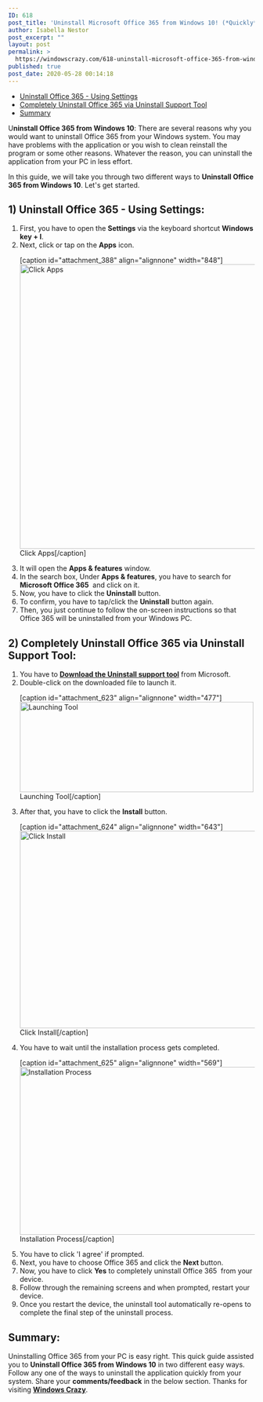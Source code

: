 ```yaml
---
ID: 618
post_title: 'Uninstall Microsoft Office 365 from Windows 10! (*Quickly*)'
author: Isabella Nestor
post_excerpt: ""
layout: post
permalink: >
  https://windowscrazy.com/618-uninstall-microsoft-office-365-from-windows-10-quickly/
published: true
post_date: 2020-05-28 00:14:18
---
```

<ul class="toc">
 	<li><a href="#1">Uninstall Office 365 - Using Settings</a></li>
 	<li><a href="#2">Completely Uninstall Office 365 via Uninstall Support Tool</a></li>
 	<li><a href="#3">Summary</a></li>
</ul>
<span class="dcap">U</span><strong>ninstall Office 365 from Windows 10</strong>: There are several reasons why you would want to uninstall Office 365 from your Windows system. You may have problems with the application or you wish to clean reinstall the program or some other reasons. Whatever the reason, you can uninstall the application from your PC in less effort.

In this guide, we will take you through two different ways to <strong>Uninstall Office 365 from Windows 10</strong>. Let's get started.
<h2 id="1">1) Uninstall Office 365 - Using Settings:</h2>
<ol>
 	<li>First, you have to open the <strong>Settings</strong> via the keyboard shortcut <strong>Windows key + I</strong>.</li>
 	<li>Next, click or tap on the <strong>Apps</strong> icon.

[caption id="attachment_388" align="alignnone" width="848"]<img class="size-full wp-image-388" src="https://windowscrazy.com/wp-content/uploads/2020/05/wmp1.png" alt="Click Apps" width="848" height="580" /> Click Apps[/caption]</li>
 	<li>It will open the <strong>Apps &amp; features</strong> window.</li>
 	<li>In the search box, Under <strong>Apps &amp; features</strong>, you have to search for <strong>Microsoft Office 365</strong>  and click on it.</li>
 	<li>Now, you have to click the <strong>Uninstall</strong> button.</li>
 	<li>To confirm, you have to tap/click the <strong>Uninstall</strong> button again.</li>
 	<li>Then, you just continue to follow the on-screen instructions so that Office 365 will be uninstalled from your Windows PC.</li>
</ol>
<h2 id="2">2) Completely Uninstall Office 365 via Uninstall Support Tool:</h2>
<ol>
 	<li>You have to <a href="https://outlookdiagnostics.azureedge.net/sarasetup/SetupProd_OffScrub.exe"><strong>Download the Uninstall support tool</strong></a> from Microsoft.</li>
 	<li>Double-click on the downloaded file to launch it.

[caption id="attachment_623" align="alignnone" width="477"]<img class="size-full wp-image-623" src="https://windowscrazy.com/wp-content/uploads/2020/05/uo1.png" alt="Launching Tool" width="477" height="184" /> Launching Tool[/caption]</li>
 	<li>After that, you have to click the <strong>Install</strong> button.

[caption id="attachment_624" align="alignnone" width="643"]<img class="size-full wp-image-624" src="https://windowscrazy.com/wp-content/uploads/2020/05/uo2.png" alt="Click Install" width="643" height="402" /> Click Install[/caption]</li>
 	<li>You have to wait until the installation process gets completed.

[caption id="attachment_625" align="alignnone" width="569"]<img class="size-full wp-image-625" src="https://windowscrazy.com/wp-content/uploads/2020/05/uo3.png" alt="Installation Process" width="569" height="342" /> Installation Process[/caption]</li>
 	<li>You have to click 'I agree' if prompted.</li>
 	<li>Next, you have to choose Office 365 and click the <strong>Next </strong>button.</li>
 	<li>Now, you have to click <strong>Yes</strong> to completely uninstall Office 365  from your device.</li>
 	<li>Follow through the remaining screens and when prompted, restart your device.</li>
 	<li>Once you restart the device, the uninstall tool automatically re-opens to complete the final step of the uninstall process.</li>
</ol>
<h2 id="3">Summary:</h2>
Uninstalling Office 365 from your PC is easy right. This quick guide assisted you to <strong>Uninstall Office 365 from Windows 10</strong> in two different easy ways. Follow any one of the ways to uninstall the application quickly from your system. Share your <strong>comments/feedback</strong> in the below section. Thanks for visiting <a href="https://windowscrazy.com/"><strong>Windows Crazy</strong></a>.